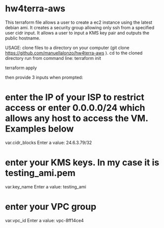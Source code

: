 # hw4terra-aws
This terraform file allows a user to create a ec2 instance using the latest debian ami. It creates a security group allowing only ssh from a specified user cidr input. It allows a user to input a KMS key pair and outputs the public hostname.

USAGE:
clone files to a directory on your computer (git clone https://github.com/manuellalonzo/hw4terra-aws ). cd to the cloned directory
run from command line:
terraform init

terraform apply

then provide 3 inputs when prompted:

# enter the IP of your ISP to restrict access or enter 0.0.0.0/24 which allows any host to access the VM. Examples below
var.cidr_blocks
  Enter a value: 24.6.3.79/32

# enter your KMS keys. In my case it is testing_ami.pem
var.key_name
  Enter a value: testing_ami

# enter your VPC group
var.vpc_id
  Enter a value: vpc-8ff14ce4

